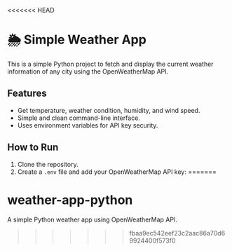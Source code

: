 <<<<<<< HEAD
# 🌦️ Simple Weather App

This is a simple Python project to fetch and display the current weather information of any city using the OpenWeatherMap API.

## Features
- Get temperature, weather condition, humidity, and wind speed.
- Simple and clean command-line interface.
- Uses environment variables for API key security.

## How to Run
1. Clone the repository.
2. Create a `.env` file and add your OpenWeatherMap API key:
=======
# weather-app-python
A simple Python weather app using OpenWeatherMap API.
>>>>>>> fbaa9ec542eef23c2aac86a70d69924400f573f0
